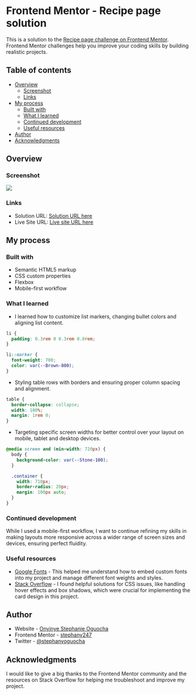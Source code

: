 # Frontend Mentor - Recipe page solution

This is a solution to the [Recipe page challenge on Frontend Mentor](https://www.frontendmentor.io/challenges/recipe-page-KiTsR8QQKm). Frontend Mentor challenges help you improve your coding skills by building realistic projects. 

## Table of contents

- [Overview](#overview)
  - [Screenshot](#screenshot)
  - [Links](#links)
- [My process](#my-process)
  - [Built with](#built-with)
  - [What I learned](#what-i-learned)
  - [Continued development](#continued-development)
  - [Useful resources](#useful-resources)
- [Author](#author)
- [Acknowledgments](#acknowledgments)


## Overview

### Screenshot

![](./assets/images/Screenshot%202024-10-17%20at%2022-24-49%20Frontend%20Mentor%20Recipe%20page.png)


### Links

- Solution URL: [Solution URL here](https://github.com/stephany247/recipe-page)
- Live Site URL: [Live site URL here](https://stephany247.github.io/recipe-page/)

## My process

### Built with

- Semantic HTML5 markup
- CSS custom properties
- Flexbox
- Mobile-first workflow


### What I learned

- I learned how to customize list markers, changing bullet colors and aligning list content.

```css
li {
  padding: 0.3rem 0 0.3rem 0.8rem;
}

li::marker {
  font-weight: 700;
  color: var(--Brown-800);
}
```
- Styling table rows with borders and ensuring proper column spacing and alignment.

```css
table {
  border-collapse: collapse;
  width: 100%;
  margin: 1rem 0;
}
```
- Targeting specific screen widths for better control over your layout on mobile, tablet and desktop devices.

```css
@media screen and (min-width: 720px) {
  body {
    background-color: var(--Stone-100);
  }

  .container {
    width: 710px;
    border-radius: 20px;
    margin: 100px auto;
  }
}  
```


### Continued development

While I used a mobile-first workflow, I want to continue refining my skills in making layouts more responsive across a wider range of screen sizes and devices, ensuring perfect fluidity.

### Useful resources

- [Google Fonts](https://fonts.google.com/) - This helped me understand how to embed custom fonts into my project and manage different font weights and styles.
- [Stack Overflow](https://stackoverflow.com/) - I found helpful solutions for CSS issues, like handling hover effects and box shadows, which were crucial for implementing the card design in this project.


## Author

- Website - [Onyinye Stephanie Oguocha](https://www.your-site.com)
- Frontend Mentor - [stephany247](https://www.frontendmentor.io/profile/stephany247)
- Twitter - [@stephanyoguocha](https://x.com/stephanyoguocha)


## Acknowledgments

I would like to give a big thanks to the Frontend Mentor community and the resources on Stack Overflow for helping me troubleshoot and improve my project.

